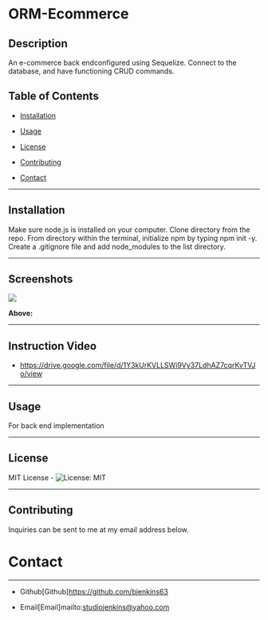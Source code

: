 # ORM-Ecommerce

## Description
An e-commerce back endconfigured using Sequelize. Connect to the database, and have functioning CRUD commands.


## Table of Contents

* [Installation](#installation)

* [Usage](#usage)

* [License](#license)

* [Contributing](#contributing)

* [Contact](#contact)

-----------

## Installation
Make sure node.js is installed on your computer. Clone directory from the repo. From directory within the terminal, initialize npm by typing npm init -y. Create a .gitignore file and add node_modules to the list directory. 

_________

## Screenshots

![](src/xxxxxx.png)

**Above:**  

_________
## Instruction Video

* https://drive.google.com/file/d/1Y3kUrKVLLSWi9Vy37LdhAZ7cqrKvTVJo/view

_________

## Usage
For back end implementation

_________

## License
MIT License - ![License: MIT](https://img.shields.io/badge/License-MIT-yellow.svg)
_________

## Contributing
Inquiries can be sent to me at my email address below.

# Contact
*********

* Github[Github]https://github.com/bjenkins63

* Email[Email]mailto:studiojenkins@yahoo.com